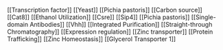 [[Transcription factor]]
[[Yeast]]
[[Pichia pastoris]]
[[Carbon source]]
[[Cat8]]
[[Ethanol Utilization]]
[[Csre]]
[[Sip4]]
[[Pichia pastoris]]
[[Single-domain Antibodies]]
[[Vhh]]
[[Integrated Purification]]
[[Straight-through Chromatography]]
[[Expression regulation]]
[[Zinc transporter]]
[[Protein Trafficking]]
[[Zinc Homeostasis]]
[[Glycerol Transporter 1]]
